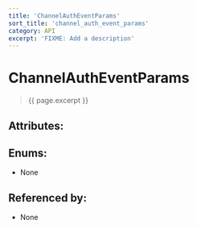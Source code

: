 ```yaml
---
title: 'ChannelAuthEventParams'
sort_title: 'channel_auth_event_params'
category: API
excerpt: 'FIXME: Add a description'
---
```


[comment]: <> (THIS PART IS GENERATED - AKA DON'T EDIT THIS PART MANUALLY)

# ChannelAuthEventParams

> {{ page.excerpt }}

## Attributes:


## Enums:

- None

## Referenced by:

- None

[comment]: <> (YOU CAN EDIT AFTER THIS)
